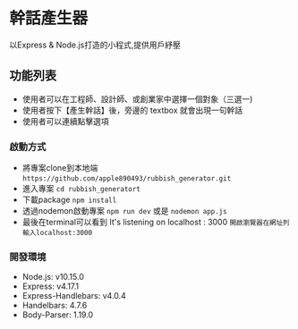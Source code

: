 # 幹話產生器
以Express & Node.js打造的小程式,提供用戶紓壓

## 功能列表
- 使用者可以在工程師、設計師、或創業家中選擇一個對象（三選一)
- 使用者按下【產生幹話】後，旁邊的 textbox 就會出現一句幹話
- 使用者可以連續點擊選項

### 啟動方式
- 將專案clone到本地端
  `https://github.com/apple890493/rubbish_generator.git`
- 進入專案
  `cd rubbish_generatort`
- 下載package
  `npm install`
- 透過nodemon啟動專案
  `npm run dev`
  或是
  `nodemon app.js `
- 最後在terminal可以看到 It's listening on localhost : 3000
  `開啟瀏覽器在網址列輸入localhost:3000`

### 開發環境
- Node.js: v10.15.0
- Express: v4.17.1
- Express-Handlebars: v4.0.4
- Handelbars: 4.7.6
- Body-Parser: 1.19.0
